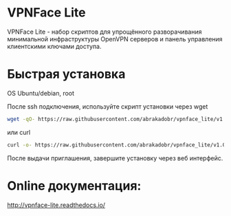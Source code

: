 VPNFace Lite
============

VPNFace Lite - набор скриптов для упрощённого разворачивания минимальной инфраструктуры OpenVPN серверов и панель управления клиентскими ключами доступа.


Быстрая установка
=================

OS Ubuntu/debian, root

После ssh подключения, используйте скрипт установки через wget

```sh
wget -qO- https://raw.githubusercontent.com/abrakadobr/vpnface_lite/v1.0.0/install.sh | bash
```

или curl

```sh
curl -o- https://raw.githubusercontent.com/abrakadobr/vpnface_lite/v1.0.0/install.sh | bash
```

После выдачи приглашения, завершите установку через веб интерфейс.


Online документация:
====================

http://vpnface-lite.readthedocs.io/
